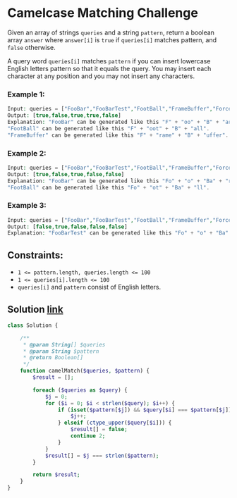 # Camelcase Matching Challenge

Given an array of strings `queries` and a string `pattern`, return a boolean array `answer` where `answer[i]` is `true` if `queries[i]` matches pattern, and `false` otherwise.

A query word `queries[i]` matches `pattern` if you can insert lowercase English letters pattern so that it equals the query. You may insert each character at any position and you may not insert any characters.

### Example 1:

```php
Input: queries = ["FooBar","FooBarTest","FootBall","FrameBuffer","ForceFeedBack"], pattern = "FB"
Output: [true,false,true,true,false]
Explanation: "FooBar" can be generated like this "F" + "oo" + "B" + "ar".
"FootBall" can be generated like this "F" + "oot" + "B" + "all".
"FrameBuffer" can be generated like this "F" + "rame" + "B" + "uffer".
```

### Example 2:

```php
Input: queries = ["FooBar","FooBarTest","FootBall","FrameBuffer","ForceFeedBack"], pattern = "FoBa"
Output: [true,false,true,false,false]
Explanation: "FooBar" can be generated like this "Fo" + "o" + "Ba" + "r".
"FootBall" can be generated like this "Fo" + "ot" + "Ba" + "ll".
```
### Example 3:

```php
Input: queries = ["FooBar","FooBarTest","FootBall","FrameBuffer","ForceFeedBack"], pattern = "FoBaT"
Output: [false,true,false,false,false]
Explanation: "FooBarTest" can be generated like this "Fo" + "o" + "Ba" + "r" + "T" + "est".
```


## Constraints:

- `1 <= pattern.length, queries.length <= 100`
- `1 <= queries[i].length <= 100`
- `queries[i]` and `pattern` consist of English letters.


## Solution [link](https://3v4l.org/GJSab)

```php
class Solution {

    /**
     * @param String[] $queries
     * @param String $pattern
     * @return Boolean[]
     */
    function camelMatch($queries, $pattern) {
        $result = [];

        foreach ($queries as $query) {
            $j = 0;
            for ($i = 0; $i < strlen($query); $i++) {
                if (isset($pattern[$j]) && $query[$i] === $pattern[$j]) {
                    $j++;
                } elseif (ctype_upper($query[$i])) {
                    $result[] = false;
                    continue 2;
                }
            }
            $result[] = $j === strlen($pattern);
        }

        return $result;
    }
}
```